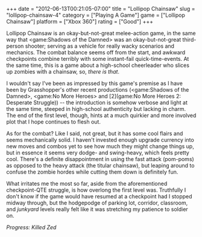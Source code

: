 +++
date = "2012-06-13T00:21:05-07:00"
title = "Lollipop Chainsaw"
slug = "lollipop-chainsaw-4"
category = ["Playing A Game"]
game = ["Lollipop Chainsaw"]
platform = ["Xbox 360"]
rating = ["Good"]
+++

Lollipop Chainsaw is an okay-but-not-great melee-action game, in the same way that <game:Shadows of the Damned> was an okay-but-not-great third-person shooter; serving as a vehicle for really wacky scenarios and mechanics.  The combat balance seems off from the start, and awkward checkpoints combine terribly with some instant-fail quick-time-events.  At the same time, this is a game about a high-school cheerleader who slices up zombies with a chainsaw, so, <i>there is that</i>.

I wouldn't say I've been as impressed by this game's premise as I have been by Grasshopper's other recent productions (<game:Shadows of the Damned>, <game:No More Heroes> and [2](game:No More Heroes 2: Desperate Struggle)) -- the introduction is somehow verbose and light at the same time, steeped in high-school authenticity but lacking in charm.  The end of the first level, though, hints at a much quirkier and more involved plot that I hope continues to flesh out.

As for the combat?  Like I said, not great, but it has some cool flairs and seems mechanically solid.  I haven't invested enough upgrade currency into new moves and combos yet to see how much they might change things up, but in essence it seems very dodge- and swing-heavy, which feels pretty cool.  There's a definite disappointment in using the fast attack (pom-poms) as opposed to the heavy attack (the titular chainsaw), but leaping around to confuse the zombie hordes while cutting them down is definitely fun.

What irritates me the most so far, aside from the aforementioned checkpoint-QTE struggle, is how overlong the first level was.  Truthfully I don't know if the game would have resumed at a checkpoint had I stopped midway through, but the hodgepodge of parking lot, corridor, classroom, and <i>junkyard</i> levels really felt like it was stretching my patience to soldier on.

<i>Progress: Killed Zed</i>